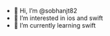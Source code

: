 - 👋 Hi, I’m @sobhanjt82
- 👀 I’m interested in ios and swift
- 🌱 I’m currently learning swift

<!---
sobhanjt82/sobhanjt82 is a ✨ special ✨ repository because its `README.md` (this file) appears on your GitHub profile.
You can click the Preview link to take a look at your changes.
--->
